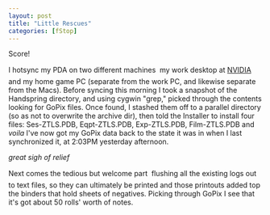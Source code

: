 ```yaml
---
layout: post
title: "Little Rescues"
categories: [fStop]
---
```

Score!

I hotsync my PDA on two different machines &#151; my work desktop at <a href="http://developer.nvidia.com" target="linkframe">NVIDIA</a> and my home game PC (separate from the work PC, and likewise separate from the Macs). Before syncing this morning I took a snapshot of the Handspring directory, and using cygwin "grep," picked through the contents looking for GoPix files. Once found, I stashed them off to a parallel directory (so as not to overwrite the archive dir), then told the Installer to install four files: Ses-ZTLS.PDB, Eqpt-ZTLS.PDB, Exp-ZTLS.PDB, Film-ZTLS.PDB and <i>voila</i> I've now got my GoPix data back to the state it was in when I last synchronized it, at 2:03PM yesterday afternoon.

<i>*great sigh of relief*</i>

Next comes the tedious but welcome part &#151; flushing all the existing logs out to text files, so they can ultimately be printed and those printouts added top the binders that hold sheets of negatives. Picking through GoPix I see that it's got about 50 rolls' worth of notes.


